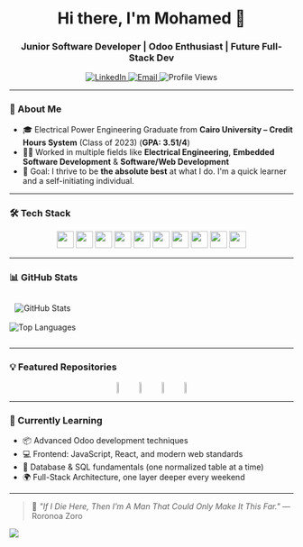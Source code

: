 <h1 align="center">Hi there, I'm Mohamed 👋</h1>
<h3 align="center">Junior Software Developer | Odoo Enthusiast | Future Full-Stack Dev</h3>

<p align="center">
  <a href="https://www.linkedin.com/in/themohamedemad">
    <img src="https://img.shields.io/badge/LinkedIn-Connect-blue?style=flat-square&logo=linkedin" alt="LinkedIn">
  </a>
  <a href="mailto:mohamedemad2251@gmail.com">
    <img src="https://img.shields.io/badge/Email-Reach%20Me-red?style=flat-square&logo=gmail" alt="Email">
  </a>
  <img src="https://komarev.com/ghpvc/?username=mohamedemad2251&label=Profile%20views&color=0e75b6&style=flat" alt="Profile Views" />
</p>

---

### 🧠 About Me

- 🎓 Electrical Power Engineering Graduate from **Cairo University – Credit Hours System** (Class of 2023) (**GPA: 3.51/4**)
- 👨‍💻 Worked in multiple fields like **Electrical Engineering**, **Embedded Software Development** & **Software/Web Development**
- 🎯 Goal: I thrive to be **the absolute best** at what I do. I'm a quick learner and a self-initiating individual.

---

### 🛠️ Tech Stack

<!-- Add or remove icons based on your tech stack -->
<p align="center">
  <img height="30vh" src="https://img.shields.io/badge/Python-3776AB?style=flat-square&logo=python&logoColor=white" />
  <img height="30vh" src="https://img.shields.io/badge/C-00599C?style=flat-square&logo=c&logoColor=white" />
  <img height="30vh" src="https://img.shields.io/badge/C++-00599C?style=flat-square&logo=c%2B%2B&logoColor=white" />
  <img height="30vh" src="https://img.shields.io/badge/Odoo-714B67?style=flat-square&logo=odoo&logoColor=white" />
  <img height="30vh" src="https://img.shields.io/badge/JavaScript-F7DF1E?style=flat-square&logo=javascript&logoColor=black" />
  <img height="30vh" src="https://img.shields.io/badge/HTML5-E34F26?style=flat-square&logo=html5&logoColor=white" />
  <img height="30vh" src="https://img.shields.io/badge/CSS3-1572B6?style=flat-square&logo=css3&logoColor=white" />
  <img height="30vh" src="https://img.shields.io/badge/PostgreSQL-4169E1?style=flat-square&logo=postgresql&logoColor=white" />
  <img height="30vh" src="https://img.shields.io/badge/PHP-777BB4?style=flat-square&logo=php&logoColor=white" />
  <img height="30vh" src="https://img.shields.io/badge/Bash-121011?style=flat-square&logo=gnubash&logoColor=white" />
</p>


---

### 📊 GitHub Stats

<div style="display: flex; gap: 20px;">
  <p align="center">
    <img align="center" src="https://github-readme-stats.vercel.app/api?username=mohamedemad2251&show_icons=true&theme=radical" alt="GitHub Stats" />
    <br/>
    <br/>
    <img align="center" src="https://github-readme-stats.vercel.app/api/top-langs/?username=mohamedemad2251&layout=compact&theme=radical" alt="Top Languages" />
  </p>
</div>

---

### 💡 Featured Repositories

<div align="center" style="display: flex; flex-wrap: wrap; justify-content: center; align-items: center; flex: 1; gap: 20px;">
  
  <a href="https://github.com/mohamedemad2251/lumina-website">
    <img src="https://github-readme-stats.vercel.app/api/pin/?username=mohamedemad2251&repo=lumina-website&theme=radical&hide_border=true" width="45%"/>
  </a>
  
  <a href="https://github.com/mohamedemad2251/estate">
    <img src="https://github-readme-stats.vercel.app/api/pin/?username=mohamedemad2251&repo=estate&theme=radical&hide_border=true" width="45%"/>
  </a>
  <a href="https://github.com/mohamedemad2251/SMART-HOME-SYSTEM">
    <img src="https://github-readme-stats.vercel.app/api/pin/?username=mohamedemad2251&repo=SMART-HOME-SYSTEM&theme=radical&hide_border=true" width="45%" />
  </a>



  <a href="https://github.com/mohamedemad2251/TASK-MANAGER">
    <img src="https://github-readme-stats.vercel.app/api/pin/?username=mohamedemad2251&repo=TASK-MANAGER&theme=radical&hide_border=true" width="45%"/>
  </a>

</div>




---

### 🔭 Currently Learning

- 📦 Advanced Odoo development techniques
- 💻 Frontend: JavaScript, React, and modern web standards
- 🧠 Database & SQL fundamentals (one normalized table at a time)
- 🌍 Full-Stack Architecture, one layer deeper every weekend

---

> 💬 _"If I Die Here, Then I’m A Man That Could Only Make It This Far."_ — Roronoa Zoro
<img src="https://static0.gamerantimages.com/wordpress/wp-content/uploads/2023/12/zoro-three-sword-style-one-piece-featured.jpg"/>


